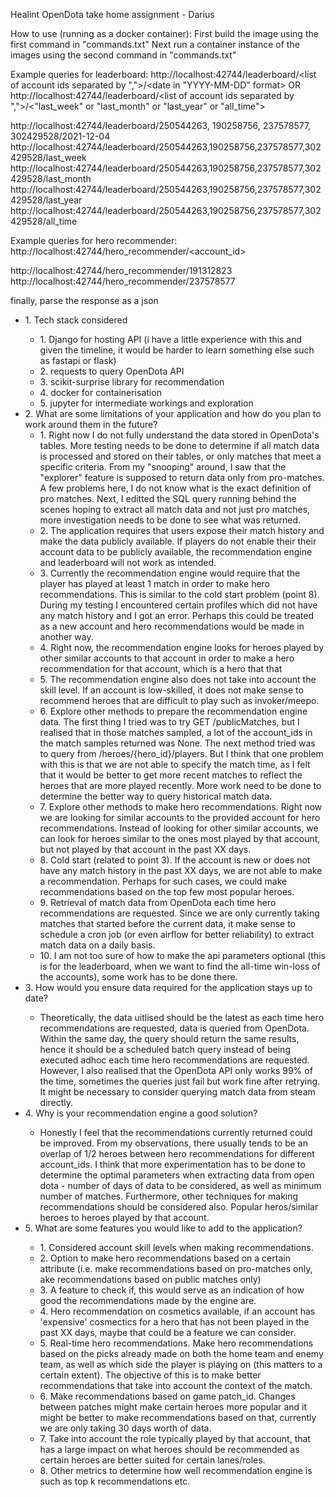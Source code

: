 Healint OpenDota take home assignment - Darius

How to use (running as a docker container):
First build the image using the first command in "commands.txt"
Next run a container instance of the images using the second command in "commands.txt"

Example queries for leaderboard:
http://localhost:42744/leaderboard/<list of account ids separated by ",">/<date in "YYYY-MM-DD" format>
OR
http://localhost:42744/leaderboard/<list of account ids separated by ",">/<"last_week" or "last_month" or "last_year" or "all_time">

http://localhost:42744/leaderboard/250544263, 190258756, 237578577, 302429528/2021-12-04
http://localhost:42744/leaderboard/250544263,190258756,237578577,302429528/last_week
http://localhost:42744/leaderboard/250544263,190258756,237578577,302429528/last_month
http://localhost:42744/leaderboard/250544263,190258756,237578577,302429528/last_year
http://localhost:42744/leaderboard/250544263,190258756,237578577,302429528/all_time

Example queries for hero recommender:
http://localhost:42744/hero_recommender/<account_id>

http://localhost:42744/hero_recommender/191312823
http://localhost:42744/hero_recommender/237578577

finally, parse the response as a json

<ul>
  <li>1. Tech stack considered</li>
  <ul>
    <li>1. Django for hosting API (i have a little experience with this and given the timeline, it would be harder to learn something else such as fastapi or flask)</li>
    <li>2. requests to query OpenDota API</li>
    <li>3. scikit-surprise library for recommendation</li>
    <li>4. docker for containerisation</li>
    <li>5. jupyter for intermediate workings and exploration</li>
  </ul>
  <li>2. What are some limitations of your application and how do you plan to work around them in the future?
    <ul>
    <li>1. Right now I do not fully understand the data stored in OpenDota's tables. More testing needs to be done to determine if all match data is processed and stored on their tables, or only matches that meet a specific criteria. From my "snooping" around, I saw that the "explorer" feature is supposed to return data only from pro-matches. A few problems here, I do not know what is the exact definition of pro matches. Next, I editted the SQL query running behind the scenes hoping to extract all match data and not just pro matches, more investigation needs to be done to see what was returned.</li>
    <li>2. The application requires that users expose their match history and make the data publicly available. If players do not enable their their account data to be publicly available, the recommendation engine and leaderboard will not work as intended. </li>
    <li>3. Currently the recommendation engine would require that the player has played at least 1 match in order to make hero recommendations. This is similar to the cold start problem (point 8). During my testing I encountered certain profiles which did not have any match history and I got an error. Perhaps this could be treated as a new account and hero recommendations would be made in another way.</li>
    <li>4. Right now, the recommendation engine looks for heroes played by other similar accounts to that account in order to make a hero recommendation for that account, which is a hero that that</li>
    <li>5. The recommendation engine also does not take into account the skill level. If an account is low-skilled, it does not make sense to recommend heroes that are difficult to play such as invoker/meepo.</li>
    <li>6. Explore other methods to prepare the recommendation engine data. The first thing I tried was to try GET /publicMatches, but I realised that in those matches sampled, a lot of the account_ids in the match samples returned was None. The next method tried was to query from /heroes/{hero_id}/players. But I think that one problem with this is that we are not able to specify the match time, as I felt that it would be better to get more recent matches to reflect the heroes that are more played recently. More work need to be done to determine the better way to query historical match data.</li>
    <li>7. Explore other methods to make hero recommendations. Right now we are looking for similar accounts to the provided account for hero recommendations. Instead of looking for other similar accounts, we can look for heroes similar to the ones most played by that account, but not played by that account in the past XX days.</li>
    <li>8. Cold start (related to point 3). If the account is new or does not have any match history in the past XX days, we are not able to make a recommendation. Perhaps for such cases, we could make recommendations based on the top few most popular heroes.</li>
    <li>9. Retrieval of match data from OpenDota each time hero recommendations are requested. Since we are only currently taking matches that started before the current data, it make sense to schedule a cron job (or even airflow for better reliability) to extract match data on a daily basis.</li>
    <li>10. I am not too sure of how to make the api parameters optional (this is for the leaderboard, when we want to find the all-time win-loss of the accounts), some work has to be done there.</li>
    </ul>
  </li>
  <li>3. How would you ensure data required for the application stays up to date?</li>
  <ul>
    <li>Theoretically, the data uitlised should be the latest as each time hero recommendations are requested, data is queried from OpenDota. Within the same day, the query should return the same results, hence it should be a scheduled batch query instead of being executed adhoc each time hero recommendations are requested. However, I also realised that the OpenDota API only works 99% of the time, sometimes the queries just fail but work fine after retrying. It might be necessary to consider querying match data from steam directly.</li>
  </ul>
  <li>4. Why is your recommendation engine a good solution?</li>
  <ul>
    <li>Honestly I feel that the recommendations currently returned could be improved. From my observations, there usually tends to be an overlap of 1/2 heroes between hero recommendations for different account_ids. I think that more experimentation has to be done to determine the optimal parameters when extracting data from open dota - number of days of data to be considered, as well as minimum number of matches. Furthermore, other techniques for making recommendations should be considered also. Popular heros/similar heroes to heroes played by that account.</li>
  </ul>
  <li>5. What are some features you would like to add to the application?</li>
  <ul>
    <li>1. Considered account skill levels when making recommendations.</li>
    <li>2. Option to make hero recommendations based on a certain attribute (i.e. make recommendations based on pro-matches only, ake recommendations based on public matches only)</li>
    <li>3. A feature to check if, this would serve as an indication of how good the recommendations made by the engine are.</li>
    <li>4. Hero recommendation on cosmetics available, if an account has 'expensive' cosmectics for a hero that has not been played in the past XX days, maybe that could be a feature we can consider.</li>
    <li>5. Real-time hero recommendations. Make hero recommendations based on the picks already made on both the home team and enemy team, as well as which side the player is playing on (this matters to a certain extent). The objective of this is to make better recommendations that take into account the context of the match.</li>
    <li>6. Make recommendations based on game patch_id. Changes between patches might make certain heroes more popular and it might be better to make recommendations based on that, currently we are only taking 30 days worth of data.</li>
    <li>7. Take into account the role typically played by that account, that has a large impact on what heroes should be recommended as certain heroes are better suited for certain lanes/roles.</li>
    <li>8. Other metrics to determine how well recommendation engine is such as top k recommendations etc.</li>
  </ul>
</ul>
